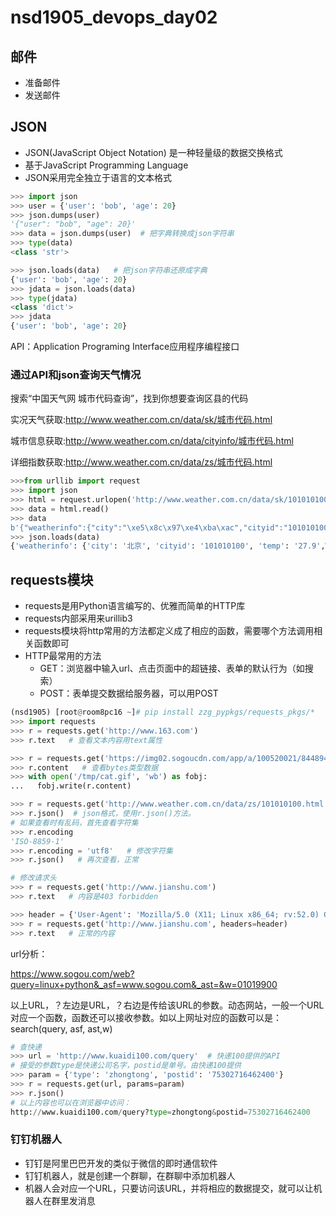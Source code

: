 # nsd1905_devops_day02

## 邮件

- 准备邮件
- 发送邮件

## JSON

- JSON(JavaScript Object Notation) 是一种轻量级的数据交换格式
- 基于JavaScript Programming Language
- JSON采用完全独立于语言的文本格式

```python
>>> import json
>>> user = {'user': 'bob', 'age': 20}
>>> json.dumps(user)
'{"user": "bob", "age": 20}'
>>> data = json.dumps(user)  # 把字典转换成json字符串
>>> type(data)
<class 'str'>

>>> json.loads(data)   # 把json字符串还原成字典
{'user': 'bob', 'age': 20}
>>> jdata = json.loads(data)
>>> type(jdata)
<class 'dict'>
>>> jdata
{'user': 'bob', 'age': 20}
```

API：Application Programing Interface应用程序编程接口

### 通过API和json查询天气情况

搜索“中国天气网 城市代码查询”，找到你想要查询区县的代码

实况天气获取:http://www.weather.com.cn/data/sk/城市代码.html

城市信息获取:http://www.weather.com.cn/data/cityinfo/城市代码.html

详细指数获取:http://www.weather.com.cn/data/zs/城市代码.html

```python
>>>from urllib import request
>>> import json
>>> html = request.urlopen('http://www.weather.com.cn/data/sk/101010100.html')
>>> data = html.read()
>>> data
b'{"weatherinfo":{"city":"\xe5\x8c\x97\xe4\xba\xac","cityid":"101010100","temp":"27.9","WD":"\xe5\x8d\x97\xe9\xa3\x8e","WS":"\xe5\xb0\x8f\xe4\xba\x8e3\xe7\xba\xa7","SD":"28%","AP":"1002hPa","njd":"\xe6\x9a\x82\xe6\x97\xa0\xe5\xae\x9e\xe5\x86\xb5","WSE":"<3","time":"17:55","sm":"2.1","isRadar":"1","Radar":"JC_RADAR_AZ9010_JB"}}'
>>> json.loads(data)
{'weatherinfo': {'city': '北京', 'cityid': '101010100', 'temp': '27.9',WD': '南风', 'WS': '小于3级', 'SD': '28%', 'AP': '1002hPa', 'njd': '暂无WSE': '<3', 'time': '17:55', 'sm': '2.1', 'isRadar': '1', 'Radar': 'JC_RADAR_AZ9010_JB'}}
```

## requests模块

- requests是用Python语言编写的、优雅而简单的HTTP库
- requests内部采用来urillib3
- requests模块将http常用的方法都定义成了相应的函数，需要哪个方法调用相关函数即可
- HTTP最常用的方法
  - GET：浏览器中输入url、点击页面中的超链接、表单的默认行为（如搜索）
  - POST：表单提交数据给服务器，可以用POST

```python
(nsd1905) [root@room8pc16 ~]# pip install zzg_pypkgs/requests_pkgs/*
>>> import requests
>>> r = requests.get('http://www.163.com')
>>> r.text   # 查看文本内容用text属性

>>> r = requests.get('https://img02.sogoucdn.com/app/a/100520021/8448941d79bb0542d65d3c8ca3f62bc0')
>>> r.content   # 查看bytes类型数据
>>> with open('/tmp/cat.gif', 'wb') as fobj:
...   fobj.write(r.content)

>>> r = requests.get('http://www.weather.com.cn/data/zs/101010100.html')
>>> r.json()  # json格式，使用r.json()方法。
# 如果查看时有乱码，首先查看字符集
>>> r.encoding
'ISO-8859-1'
>>> r.encoding = 'utf8'   # 修改字符集
>>> r.json()   # 再次查看，正常

# 修改请求头
>>> r = requests.get('http://www.jianshu.com')
>>> r.text   # 内容是403 forbidden

>>> header = {'User-Agent': 'Mozilla/5.0 (X11; Linux x86_64; rv:52.0) Gecko/20100101 Firefox/52.0'}
>>> r = requests.get('http://www.jianshu.com', headers=header)
>>> r.text   # 正常的内容
```

url分析：

https://www.sogou.com/web?query=linux+python&_asf=www.sogou.com&_ast=&w=01019900

以上URL，？左边是URL，？右边是传给该URL的参数。动态网站，一般一个URL对应一个函数，函数还可以接收参数。如以上网址对应的函数可以是：search(query, asf, ast,w)

```python
# 查快递
>>> url = 'http://www.kuaidi100.com/query'  # 快递100提供的API
# 接受的参数type是快递公司名字，postid是单号。由快递100提供
>>> param = {'type': 'zhongtong', 'postid': '75302716462400'}
>>> r = requests.get(url, params=param)
>>> r.json()
# 以上内容也可以在浏览器中访问：
http://www.kuaidi100.com/query?type=zhongtong&postid=75302716462400
```

### 钉钉机器人

- 钉钉是阿里巴巴开发的类似于微信的即时通信软件
- 钉钉机器人，就是创建一个群聊，在群聊中添加机器人
- 机器人会对应一个URL，只要访问该URL，并将相应的数据提交，就可以让机器人在群里发消息









